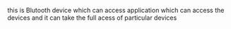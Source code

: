 this is Blutooth device which can access application which can access the devices and it can take the full acess of particular devices
